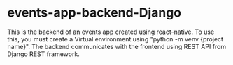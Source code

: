# events-app-backend-Django
This is the backend of an events app created using react-native. To use this, you must create a Virtual environment using "python -m venv {project name}". 
The backend communicates with the frontend using REST API from Django REST framework.
